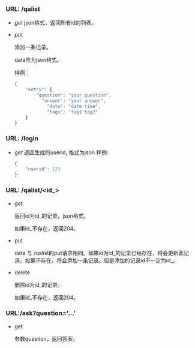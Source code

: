 ### URL: /qalist

- *get*
    json格式，返回所有id的列表。

- *put*

    添加一条记录。

    data应为json格式。

    样例：

    ```javascript
    {
        "entry": {
            "question": "your question",
              "answer": "your answer",
                "date": "date time",
                "tags": "tag1 tag2"
        }
    }
    ```

### URL: /login

- *get*
  返回生成的userid, 格式为json
  样例:
  ```javascript
  {
      "userid": 123
  }
  ```

### URL: /qalist/\<id_\>

- *get*

  返回id为id_的记录，json格式。

  如果id_不存在，返回204。

- put

  data 与 /qalist的put请求相同。如果id为id\_的记录已经存在，将会更新此记录。如果不存在，将会添加一条记录。但是添加的记录id不一定为id\_。

- delete

  删除id为id\_的记录。

  如果id_不存在，返回204。

### URL:/ask?question='...'

- get

  参数question，返回答案。